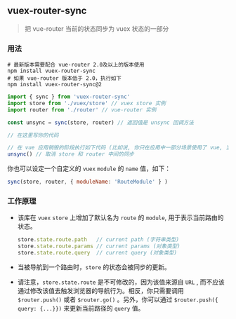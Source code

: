## vuex-router-sync

> 把 vue-router 当前的状态同步为 vuex 状态的一部分

### 用法

```
# 最新版本需要配合 vue-router 2.0及以上的版本使用
npm install vuex-router-sync
# 如果 vue-router 版本低于 2.0，执行如下
npm install vuex-router-sync@2
```



```javascript
import { sync } from 'vuex-router-sync'
import store from './vuex/store' // vuex store 实例
import router from './router' // vue-router 实例

const unsync = sync(store, router) // 返回值是 unsync 回调方法

// 在这里写你的代码

// 在 vue 应用销毁的阶段执行如下代码 (比如说, 你只在应用中一部分场景使用了 vue, 当跳出该场景想销毁 vue 实例时）
unsync() // 取消 store 和 router 中间的同步
```

你也可以设定一个自定义的 `vuex` `module`  的 `name` 值，如下：

```javascript
sync(store, router, { moduleName: 'RouteModule' } )
```



### 工作原理

- 该库在 `vuex`   `store` 上增加了默认名为 `route` 的 `module`, 用于表示当前路由的状态。

  ```javascript
  store.state.route.path   // current path (字符串类型)
  store.state.route.params // current params (对象类型)
  store.state.route.query  // current query (对象类型)
  ```

- 当被导航到一个路由时，`store` 的状态会被同步的更新。

- 请注意，`store.state.route` 是不可修改的，因为该值来源自 `URL` , 而不应该通过修改该值去触发浏览器的导航行为。相反，你只需要调用 `$router.push()` 或者 `$router.go()` 。另外，你可以通过 `$router.push({ query: {...}})` 来更新当前路径的 `query` 值。
